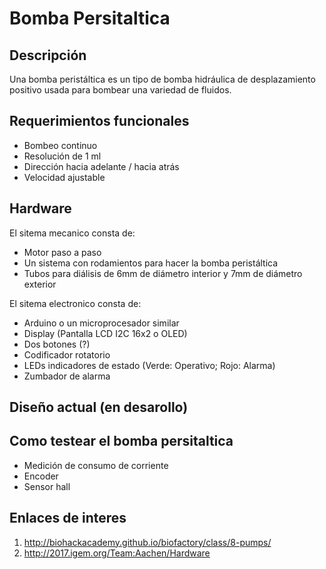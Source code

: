 # Bomba Persitaltica #

## Descripción ##
Una bomba peristáltica es un tipo de bomba hidráulica de desplazamiento positivo usada para bombear una variedad de fluidos.


## Requerimientos funcionales ##
* Bombeo continuo
* Resolución de 1 ml
* Dirección hacia adelante / hacia atrás
* Velocidad ajustable


## Hardware ##

El sitema mecanico consta de:
* Motor paso a paso
* Un sistema con rodamientos para hacer la bomba peristáltica
* Tubos para diálisis de 6mm de diámetro interior y 7mm de diámetro exterior


El sitema electronico consta de:
* Arduino o un microprocesador similar
* Display (Pantalla LCD I2C 16x2 o OLED)
* Dos botones (?)
* Codificador rotatorio
* LEDs indicadores de estado (Verde: Operativo; Rojo: Alarma)
* Zumbador de alarma


## Diseño actual (en desarollo) ##


## Como testear el bomba persitaltica
* Medición de consumo de corriente
* Encoder
* Sensor hall 


## Enlaces de interes ##
1. http://biohackacademy.github.io/biofactory/class/8-pumps/
2. http://2017.igem.org/Team:Aachen/Hardware

